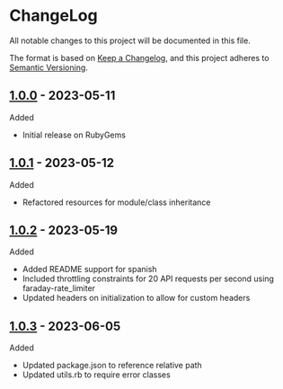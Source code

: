 # ChangeLog

All notable changes to this project will be documented in this file.

The format is based on [Keep a Changelog](https://keepachangelog.com/en/1.0.0/), and this project adheres to [Semantic Versioning](https://semver.org/spec/v2.0.0.html).

## [1.0.0](https://github.com/onfleet/ruby-onfleet/releases/tag/v1.0.0) - 2023-05-11
Added
* Initial release on RubyGems

## [1.0.1](https://github.com/onfleet/ruby-onfleet/releases/tag/v1.0.1) - 2023-05-12
Added
* Refactored resources for module/class inheritance

## [1.0.2](https://github.com/onfleet/ruby-onfleet/releases/tag/v1.0.2) - 2023-05-19
Added
* Added README support for spanish
* Included throttling constraints for 20 API requests per second using faraday-rate_limiter
* Updated headers on initialization to allow for custom headers

## [1.0.3](https://github.com/onfleet/ruby-onfleet/releases/tag/v1.0.3) - 2023-06-05
Added
* Updated package.json to reference relative path
* Updated utils.rb to require error classes